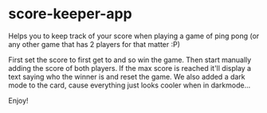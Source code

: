 # score-keeper-app

Helps you to keep track of your score when playing a game of ping pong (or any other game that has 2 players for that matter :P)

First set the score to first get to and so win the game. 
Then start manually adding the score of both players.
If the max score is reached it'll display a text saying who the winner is and reset the game.
We also added a dark mode to the card, cause everything just looks cooler when in darkmode...

Enjoy!
